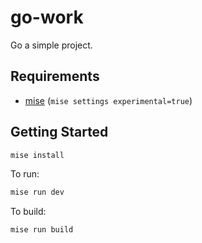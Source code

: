 # go-work

Go a simple project.

## Requirements

- [mise](https://mise.jdx.dev/) (`mise settings experimental=true`)

## Getting Started

```bash
mise install
```

To run:

```bash
mise run dev
```

To build:

```bash
mise run build
```
